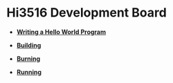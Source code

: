 # Hi3516 Development Board



- **[Writing a Hello World Program](quickstart-ide-standard-running-hi3516-create.md)**

- **[Building](quickstart-ide-standard-running-hi3516-build.md)**

- **[Burning](quickstart-ide-standard-running-hi3516-burning.md)**

- **[Running](quickstart-ide-standard-running-hi3516-running.md)**
